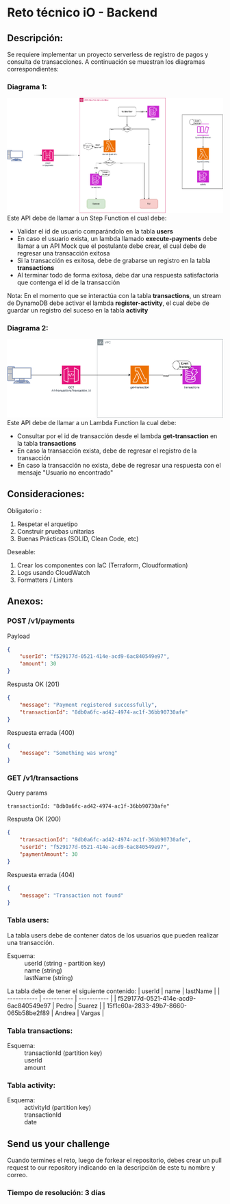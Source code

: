 # Reto técnico iO - Backend

## Descripción:
Se requiere implementar un proyecto serverless de registro de pagos y consulta de transacciones. A continuación se muestran los diagramas correspondientes:

### Diagrama 1:
![Diagrama 1](images/post.png)
Este API debe de llamar a un Step Function el cual debe:
- Validar el id de usuario comparándolo en la tabla **users**
- En caso el usuario exista, un lambda llamado **execute-payments** debe llamar a un API Mock que el postulante debe crear, el cual debe de regresar una transacción exitosa
- Si la transacción es exitosa, debe de grabarse un registro en la tabla **transactions**
- Al terminar todo de forma exitosa, debe dar una respuesta satisfactoria que contenga el id de la transacción

Nota: En el momento que se interactúa con la tabla **transactions**, un stream de DynamoDB debe activar el lambda **register-activity**, el cual debe de guardar un registro del suceso en la tabla **activity**

### Diagrama 2:
![Diagrama 2](images/get.png)
Este API debe de llamar a un Lambda Function la cual debe:
- Consultar por el id de transacción desde el lambda **get-transaction** en la tabla **transactions**
- En caso la transacción exista, debe de regresar el registro de la transacción
- En caso la transacción no exista, debe de regresar una respuesta con el mensaje "Usuario no encontrado"

## Consideraciones:

Obligatorio : 
1. Respetar el arquetipo 
2. Construir pruebas unitarias
3. Buenas Prácticas (SOLID, Clean Code, etc)

Deseable: 
1. Crear los componentes con IaC (Terraform, Cloudformation)
2. Logs usando CloudWatch
3. Formatters / Linters

## Anexos:

### POST /v1/payments

Payload
```json
{
    "userId": "f529177d-0521-414e-acd9-6ac840549e97",
    "amount": 30
}
```

Respusta OK (201)
```json
{
    "message": "Payment registered successfully",
    "transactionId": "8db0a6fc-ad42-4974-ac1f-36bb90730afe"
}
```

Respuesta errada (400)
```json
{
    "message": "Something was wrong"
}
```

### GET /v1/transactions

Query params
```
transactionId: "8db0a6fc-ad42-4974-ac1f-36bb90730afe"
```

Respusta OK (200)
```json
{
    "transactionId": "8db0a6fc-ad42-4974-ac1f-36bb90730afe",
    "userId": "f529177d-0521-414e-acd9-6ac840549e97",
    "paymentAmount": 30
}
```

Respuesta errada (404)
```json
{
    "message": "Transaction not found"
}
```

### Tabla users:

La tabla users debe de contener datos de los usuarios que pueden realizar una transacción.

<dl>
    <dt>Esquema:</dt>
    <dd>userId (string - partition key)</dd>
    <dd>name (string)</dd>
    <dd>lastName (string)</dd>
</dl>

La tabla debe de tener el siguiente contenido:
| userId      | name | lastName |
| ----------- | ----------- | ----------- |
| f529177d-0521-414e-acd9-6ac840549e97      | Pedro       | Suarez       |
| 15f1c60a-2833-49b7-8660-065b58be2f89   | Andrea        | Vargas        |

### Tabla transactions:

<dl>
    <dt>Esquema:</dt>
    <dd>transactionId (partition key)</dd>
    <dd>userId</dd>
    <dd>amount</dd>
</dl>

### Tabla activity:

<dl>
    <dt>Esquema:</dt>
    <dd>activityId (partition key)</dd>
    <dd>transactionId</dd>
    <dd>date</dd>
</dl>

## Send us your challenge
Cuando termines el reto, luego de forkear el repositorio, debes crear un pull request to our repository indicando en la descripción de este tu nombre y correo.

### Tiempo de resolución: 3 días